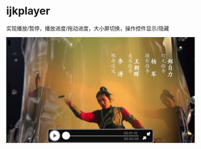 # ijkplayer
实现播放/暂停，播放进度/拖动进度，大小屏切换，操作控件显示/隐藏

![截图1](https://github.com/fly0001/ijkplayer/raw/master/ijkpro/Assets.xcassets/1.png)


